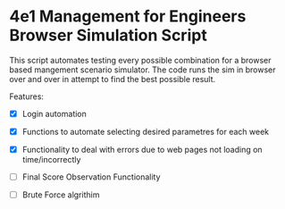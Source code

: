 # 4e1 Management for Engineers Browser Simulation Script

This script automates testing every possible combination for a browser based mangement scenario simulator. The code runs the sim in browser over and over in attempt to find the best possible result.


Features: 

 - [X] Login automation

 - [X] Functions to automate selecting desired parametres for each week

 - [X] Functionality to deal with errors due to web pages not loading on time/incorrectly

 - [ ] Final Score Observation Functionality

 - [ ] Brute Force algrithim
 


